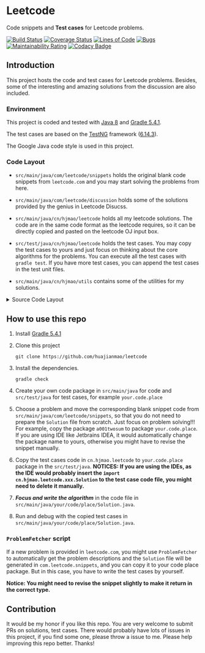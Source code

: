 # Leetcode
Code snippets and **Test cases** for Leetcode problems.

[![Build Status](https://travis-ci.org/huajianmao/leetcode.svg?branch=master)](https://travis-ci.org/huajianmao/leetcode)
[![Coverage Status](https://coveralls.io/repos/github/huajianmao/leetcode/badge.svg?branch=master)](https://coveralls.io/github/huajianmao/leetcode?branch=master)
[![Lines of Code](https://sonarcloud.io/api/project_badges/measure?project=huajianmao_leetcode&metric=ncloc)](https://sonarcloud.io/dashboard?id=huajianmao_leetcode)
[![Bugs](https://sonarcloud.io/api/project_badges/measure?project=huajianmao_leetcode&metric=bugs)](https://sonarcloud.io/dashboard?id=huajianmao_leetcode)
[![Maintainability Rating](https://sonarcloud.io/api/project_badges/measure?project=huajianmao_leetcode&metric=sqale_rating)](https://sonarcloud.io/dashboard?id=huajianmao_leetcode)
[![Codacy Badge](https://api.codacy.com/project/badge/Grade/095e4b25c3164e558dd15614dfec5f4f)](https://www.codacy.com/app/huajianmao/leetcode?utm_source=github.com&amp;utm_medium=referral&amp;utm_content=huajianmao/leetcode&amp;utm_campaign=Badge_Grade)

## Introduction
This project hosts the code and test cases for Leetcode problems.
Besides, some of the interesting and amazing solutions from the discussion are also included.

### Environment
This project is coded and tested with [Java 8](https://docs.oracle.com/javase/8/docs/api/) and [Gradle 5.4.1](https://docs.gradle.org/5.4.1/userguide/userguide.html).

The test cases are based on the [TestNG](https://testng.org/doc/) framework ([6.14.3](https://www.javadoc.io/doc/org.testng/testng/6.14.3)).

The Google Java code style is used in this project.

### Code Layout

 - `src/main/java/com/leetcode/snippets` holds the original blank code snippets from `leetcode.com` and you may start solving the problems from here.

 - `src/main/java/com/leetcode/discussion` holds some of the solutions provided by the genius in Leetcode Disucss.

 - `src/main/java/cn/hjmao/leetcode` holds all my leetcode solutions. The code are in the same code format as the leetcode requires, so it can be directly copied and pasted on the leetcode OJ input box.

 - `src/test/java/cn/hjmao/leetcode` holds the test cases. You may copy the test cases to yours and just focus on thinking about the core algorithms for the problems.
    You can execute all the test cases with `gradle test`.
    If you have more test cases, you can append the test cases in the test unit files.

 - `src/main/java/cn/hjmao/utils` contains some of the utilities for my solutions.

<details><summary>Source Code Layout</summary>
<p>

``` shell
src
├── main
│   └── java
│       ├── cn
│       │   └── hjmao
│       │       ├── ProblemFetcher.java
│       │       ├── leetcode
│       │       │   ├── a001twosum
│       │       │   │   └── Solution.java
│       │       │   ├── a002addtwonumbers
│       │       │   │   └── Solution.java
│       │       │   ├── ...
│       │       │   │   └── Solution.java
│       │       │   └── ...
│       │       │       └── Solution.java
│       │       └── utils
│       │           ├── AssertUtils.java
│       │           ├── list
│       │           │   ├── ListNode.java
│       │           │   └── ListNodeUtils.java
│       │           └── tree
│       │               ├── TreeNode.java
│       │               └── TreeNodeUtils.java
│       └── com
│           └── leetcode
│               ├── discussion
│               │   ├── a001twosum
│               │   │   └── Solution.java
│               │   ├── a002addtwonumbers
│               │   │   └── Solution.java
│               │   ├── ...
│               │   │   └── Solution.java
│               │   └── ...
│               │       └── Solution.java
│               └── snippets
│                   ├── a001twosum
│                   │   └── Solution.java
│                   ├── a002addtwonumbers
│                   │   └── Solution.java
│                   ├── ...
│                   │   └── Solution.java
│                   └── ...
│                       └── Solution.java
└── test
    └── java
        └── cn
            └── hjmao
                └── leetcode
                    ├── a001twosum
                    │   └── SolutionTest.java
                    ├── a002addtwonumbers
                    │   └── SolutionTest.java
                    ├── ...
                    │   └── SolutionTest.java
                    └── ...
                        └── SolutionTest.java
```

</p>
</details>

## How to use this repo
 1. Install [Gradle 5.4.1](https://downloads.gradle.org/distributions/gradle-5.4.1-bin.zip)

 2. Clone this project
    ``` shell
    git clone https://github.com/huajianmao/leetcode
    ```
    
 3. Install the dependencies.
    ``` shell
    gradle check
    ```

 4. Create your own code package in `src/main/java` for code and `src/test/java` for test cases, for example `your.code.place`

 5. Choose a problem and move the corresponding blank snippet code from `src/main/java/com/leetcode/snippets`,
    so that you do not need to prepare the `Solution` file from scratch. Just focus on problem solving!!!
    For example, copy the package `a001twosum` to package `your.code.place`. If you are using IDE like Jetbrains IDEA,
    it would automatically change the package name to yours, otherwise you might have to revise the snippet manually.

 6. Copy the test cases code in `cn.hjmao.leetcode` to `your.code.place` package in the `src/test/java`.
    **NOTICES: If you are using the IDEs, as the IDE would probably insert the `import cn.hjmao.leetcode.xxx.Solution` to the test case code file, you might need to delete it manually.**

 7. ***Focus and write the algorithm*** in the code file in `src/main/java/your/code/place/Solution.java`.

 8. Run and debug with the copied test cases in `src/main/java/your/code/place/Solution.java`.

### `ProblemFetcher` script
If a new problem is provided in `leetcode.com`, you might use `ProblemFetcher` to automatically get the problem descriptions and the `Solution` file will be generated in `com.leetcode.snippets`,
and you can copy it to your code place package.
But in this case, you have to write the test cases by yourself.

**Notice: You might need to revise the snippet slightly to make it return in the correct type.**

## Contribution
It would be my honor if you like this repo.
You are very welcome to submit PRs on solutions, test cases.
There would probably have lots of issues in this project, if you find some one, please throw a issue to me.
Please help improving this repo better. Thanks!